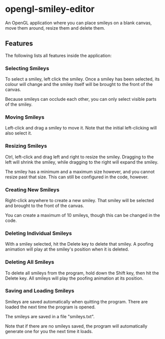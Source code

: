 # opengl-smiley-editor

An OpenGL application where you can place smileys on a blank canvas,
move them around, resize them and delete them.

## Features

The following lists all features inside the application:

### Selecting Smileys

To select a smiley, left click the smiley. Once a smiley has been selected, its colour will change and the smiley itself will be brought to the front of the canvas.

Because smileys can occlude each other, you can only select visible parts of the smiley.

### Moving Smileys

Left-click and drag a smiley to move it. Note that the initial left-clicking will also select it.

### Resizing Smileys

Ctrl, left-click and drag left and right to resize the smiley.
Dragging to the left will shrink the smiley, while dragging to the right will expand the smiley.

The smiley has a minimum and a maximum size however, and you cannot resize past that size. This can still be configured in the code, however.

### Creating New Smileys

Right-click anywhere to create a new smiley. That smiley will be selected and brought to the front of the canvas.

You can create a maximum of 10 smileys, though this can be changed in the code.

### Deleting Individual Smileys

With a smiley selected, hit the Delete key to delete that smiley. A poofing animation will play at the smiley's position when it is deleted.

### Deleting All Smileys

To delete all smileys from the program, hold down the Shift key, then hit the Delete key. All smileys will play the poofing animation at its position.

### Saving and Loading Smileys

Smileys are saved automatically when quitting the program. There are loaded the next time the program is opened.

The smileys are saved in a file "smileys.txt".

Note that if there are no smileys saved, the program will automatically generate one for you the next time it loads.
